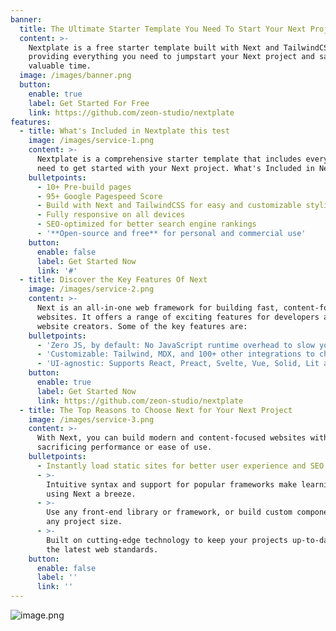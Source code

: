 ```yaml
---
banner:
  title: The Ultimate Starter Template You Need To Start Your Next Project
  content: >-
    Nextplate is a free starter template built with Next and TailwindCSS,
    providing everything you need to jumpstart your Next project and save
    valuable time.
  image: /images/banner.png
  button:
    enable: true
    label: Get Started For Free
    link: https://github.com/zeon-studio/nextplate
features:
  - title: What's Included in Nextplate this test
    image: /images/service-1.png
    content: >-
      Nextplate is a comprehensive starter template that includes everything you
      need to get started with your Next project. What's Included in Nextplate
    bulletpoints:
      - 10+ Pre-build pages
      - 95+ Google Pagespeed Score
      - Build with Next and TailwindCSS for easy and customizable styling
      - Fully responsive on all devices
      - SEO-optimized for better search engine rankings
      - '**Open-source and free** for personal and commercial use'
    button:
      enable: false
      label: Get Started Now
      link: '#'
  - title: Discover the Key Features Of Next
    image: /images/service-2.png
    content: >-
      Next is an all-in-one web framework for building fast, content-focused
      websites. It offers a range of exciting features for developers and
      website creators. Some of the key features are:
    bulletpoints:
      - 'Zero JS, by default: No JavaScript runtime overhead to slow you down.'
      - 'Customizable: Tailwind, MDX, and 100+ other integrations to choose from.'
      - 'UI-agnostic: Supports React, Preact, Svelte, Vue, Solid, Lit and more.'
    button:
      enable: true
      label: Get Started Now
      link: https://github.com/zeon-studio/nextplate
  - title: The Top Reasons to Choose Next for Your Next Project
    image: /images/service-3.png
    content: >-
      With Next, you can build modern and content-focused websites without
      sacrificing performance or ease of use.
    bulletpoints:
      - Instantly load static sites for better user experience and SEO.
      - >-
        Intuitive syntax and support for popular frameworks make learning and
        using Next a breeze.
      - >-
        Use any front-end library or framework, or build custom components, for
        any project size.
      - >-
        Built on cutting-edge technology to keep your projects up-to-date with
        the latest web standards.
    button:
      enable: false
      label: ''
      link: ''
---
```

![image.png](/images/image.png)
